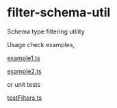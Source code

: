 # filter-schema-util

Schema type filtering utility

Usage check examples,

[example1.ts](./example/example1.ts)

[example2.ts](./example/example2.ts)

or unit tests

[testFilters.ts](./test/testFilters.ts)
